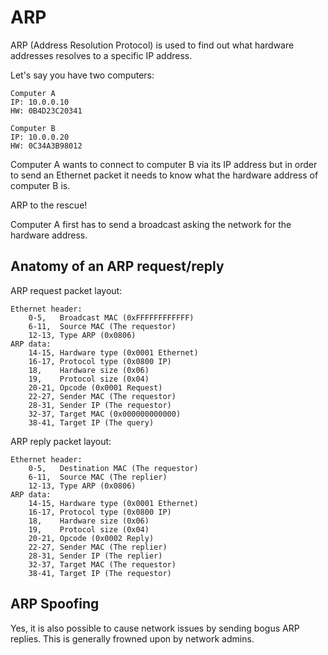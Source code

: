 
ARP
===

ARP (Address Resolution Protocol) is used to find out what hardware addresses resolves to a specific IP address.

Let's say you have two computers:

	Computer A
	IP: 10.0.0.10
	HW: 0B4D23C20341

	Computer B
	IP: 10.0.0.20
	HW: 0C34A3B98012

Computer A wants to connect to computer B via its IP address but in order to send an Ethernet packet it needs to know what the hardware address of computer B is.

ARP to the rescue!

Computer A first has to send a broadcast asking the network for the hardware address.

Anatomy of an ARP request/reply
-------------------------------

ARP request packet layout:

	Ethernet header:
		0-5,   Broadcast MAC (0xFFFFFFFFFFFF)
		6-11,  Source MAC (The requestor)
		12-13, Type ARP (0x0806)
	ARP data:
		14-15, Hardware type (0x0001 Ethernet)
		16-17, Protocol type (0x0800 IP)
		18,    Hardware size (0x06)
		19,    Protocol size (0x04)
		20-21, Opcode (0x0001 Request)
		22-27, Sender MAC (The requestor)
		28-31, Sender IP (The requestor)
		32-37, Target MAC (0x000000000000)
		38-41, Target IP (The query)

ARP reply packet layout:

	Ethernet header:
		0-5,   Destination MAC (The requestor)
		6-11,  Source MAC (The replier)
		12-13, Type ARP (0x0806)
	ARP data:
		14-15, Hardware type (0x0001 Ethernet)
		16-17, Protocol type (0x0800 IP)
		18,    Hardware size (0x06)
		19,    Protocol size (0x04)
		20-21, Opcode (0x0002 Reply)
		22-27, Sender MAC (The replier)
		28-31, Sender IP (The replier)
		32-37, Target MAC (The requestor)
		38-41, Target IP (The requestor)

ARP Spoofing
------------

Yes, it is also possible to cause network issues by sending bogus ARP replies. This is generally frowned upon by network admins.
